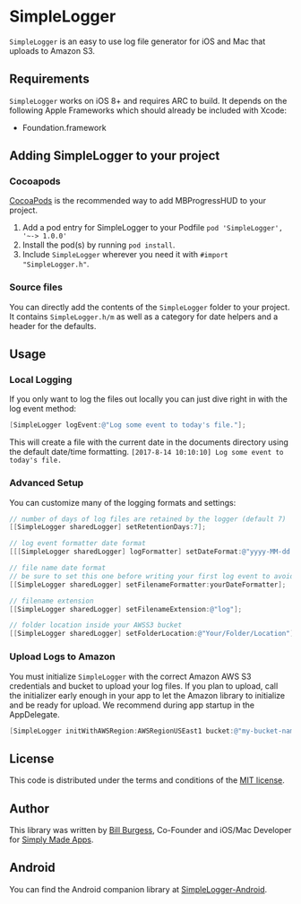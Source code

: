 # SimpleLogger
`SimpleLogger` is an easy to use log file generator for iOS and Mac that uploads to Amazon S3.

## Requirements
`SimpleLogger` works on iOS 8+ and requires ARC to build. It depends on the following Apple Frameworks which should already be included with Xcode:

* Foundation.framework

## Adding SimpleLogger to your project

### Cocoapods

[CocoaPods](http://cocoapods.org) is the recommended way to add MBProgressHUD to your project.

1. Add a pod entry for SimpleLogger to your Podfile `pod 'SimpleLogger', '~-> 1.0.0'`
2. Install the pod(s) by running `pod install`.
3. Include `SimpleLogger` wherever you need it with `#import "SimpleLogger.h"`.

### Source files

You can directly add the contents of the `SimpleLogger` folder to your project. It contains `SimpleLogger.h/m` as well as a category for date helpers and a header for the defaults.

## Usage

### Local Logging

If you only want to log the files out locally you can just dive right in with the log event method:

```objective-c
[SimpleLogger logEvent:@"Log some event to today's file."];
```

This will create a file with the current date in the documents directory using the default date/time formatting.
`[2017-8-14 10:10:10] Log some event to today's file.`

### Advanced Setup

You can customize many of the logging formats and settings:

```objective-c
// number of days of log files are retained by the logger (default 7)
[[SimpleLogger sharedLogger] setRetentionDays:7];

// log event formatter date format
[[[SimpleLogger sharedLogger] logFormatter] setDateFormat:@"yyyy-MM-dd HH:mm:ss"];

// file name date format
// be sure to set this one before writing your first log event to avoid duplicate files for same day
[[SimpleLogger sharedLogger] setFilenameFormatter:yourDateFormatter];

// filename extension
[[SimpleLogger sharedLogger] setFilenameExtension:@"log"];

// folder location inside your AWSS3 bucket
[[SimpleLogger sharedLogger] setFolderLocation:@"Your/Folder/Location"];
```

### Upload Logs to Amazon

You must initialize `SimpleLogger` with the correct Amazon AWS S3 credentials and bucket to upload your log files. If you plan to upload, call the initializer early enough in your app to let the Amazon library to initialize and be ready for upload. We recommend during app startup in the AppDelegate.

```objective-c
[SimpleLogger initWithAWSRegion:AWSRegionUSEast1 bucket:@"my-bucket-name" accessToken:@"MYAMAZONACCESSTOKEN" secret:@"MYAMAZONSECRET"];
```

## License

This code is distributed under the terms and conditions of the [MIT license](LICENSE).

## Author

This library was written by [Bill Burgess](https://github.com/billburgess), Co-Founder and iOS/Mac Developer for [Simply Made Apps](https://www.simpleinout.com).

## Android

You can find the Android companion library at [SimpleLogger-Android](https://github.com/simplymadeapps/simple-logger-android).

